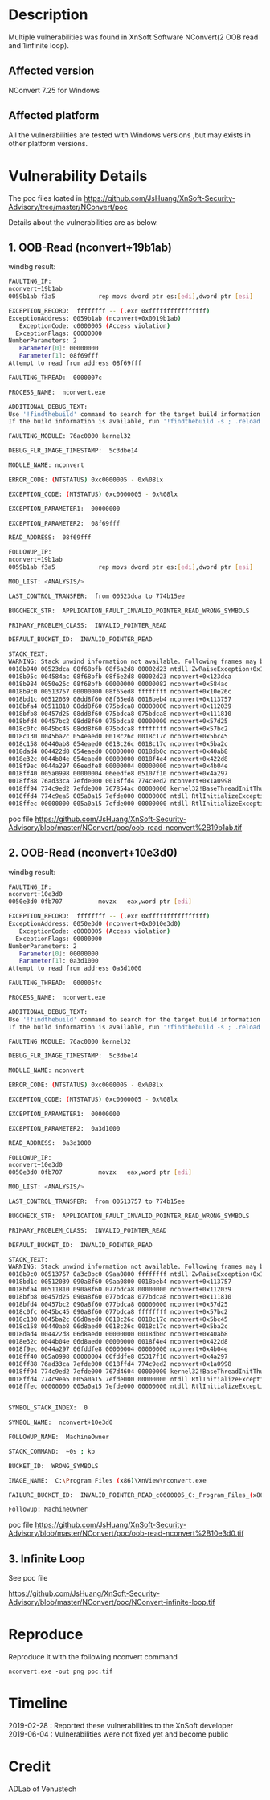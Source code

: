 # Description

Multiple vulnerabilities was found in XnSoft Software NConvert(2 OOB read and 1infinite loop). 

## Affected version
NConvert 7.25 for Windows 

## Affected platform
All the vulnerabilities are tested with Windows versions ,but may exists in other platform versions.

# Vulnerability Details
The poc files loated in  <https://github.com/JsHuang/XnSoft-Security-Advisory/tree/master/NConvert/poc>

Details about the vulnerabilities are as below. 

## 1. OOB-Read (nconvert+19b1ab)

windbg result:

```bash
FAULTING_IP: 
nconvert+19b1ab
0059b1ab f3a5            rep movs dword ptr es:[edi],dword ptr [esi]

EXCEPTION_RECORD:  ffffffff -- (.exr 0xffffffffffffffff)
ExceptionAddress: 0059b1ab (nconvert+0x0019b1ab)
   ExceptionCode: c0000005 (Access violation)
  ExceptionFlags: 00000000
NumberParameters: 2
   Parameter[0]: 00000000
   Parameter[1]: 08f69fff
Attempt to read from address 08f69fff

FAULTING_THREAD:  0000007c

PROCESS_NAME:  nconvert.exe

ADDITIONAL_DEBUG_TEXT:  
Use '!findthebuild' command to search for the target build information.
If the build information is available, run '!findthebuild -s ; .reload' to set symbol path and load symbols.

FAULTING_MODULE: 76ac0000 kernel32

DEBUG_FLR_IMAGE_TIMESTAMP:  5c3dbe14

MODULE_NAME: nconvert

ERROR_CODE: (NTSTATUS) 0xc0000005 - 0x%08lx

EXCEPTION_CODE: (NTSTATUS) 0xc0000005 - 0x%08lx

EXCEPTION_PARAMETER1:  00000000

EXCEPTION_PARAMETER2:  08f69fff

READ_ADDRESS:  08f69fff 

FOLLOWUP_IP: 
nconvert+19b1ab
0059b1ab f3a5            rep movs dword ptr es:[edi],dword ptr [esi]

MOD_LIST: <ANALYSIS/>

LAST_CONTROL_TRANSFER:  from 00523dca to 774b15ee

BUGCHECK_STR:  APPLICATION_FAULT_INVALID_POINTER_READ_WRONG_SYMBOLS

PRIMARY_PROBLEM_CLASS:  INVALID_POINTER_READ

DEFAULT_BUCKET_ID:  INVALID_POINTER_READ

STACK_TEXT:  
WARNING: Stack unwind information not available. Following frames may be wrong.
0018b940 00523dca 08f68bfb 08f6a2d8 00002d23 ntdll!ZwRaiseException+0x12
0018b95c 004584ac 08f68bfb 08f6e2d8 00002d23 nconvert+0x123dca
0018b984 0050e26c 08f68bfb 00000000 00000082 nconvert+0x584ac
0018b9c0 00513757 00000000 08f65ed8 ffffffff nconvert+0x10e26c
0018bd1c 00512039 08dd8f60 08f65ed8 0018beb4 nconvert+0x113757
0018bfa4 00511810 08dd8f60 075bdca8 00000000 nconvert+0x112039
0018bfb8 00457d25 08dd8f60 075bdca8 075bdca8 nconvert+0x111810
0018bfd4 00457bc2 08dd8f60 075bdca8 00000000 nconvert+0x57d25
0018c0fc 0045bc45 08dd8f60 075bdca8 ffffffff nconvert+0x57bc2
0018c130 0045ba2c 054eaed0 0018c26c 0018c17c nconvert+0x5bc45
0018c158 00440ab8 054eaed0 0018c26c 0018c17c nconvert+0x5ba2c
0018dad4 004422d8 054eaed0 00000000 0018db0c nconvert+0x40ab8
0018e32c 0044b04e 054eaed0 00000000 0018f4e4 nconvert+0x422d8
0018f9ec 0044a297 06eedfe8 00000004 00000000 nconvert+0x4b04e
0018ff40 005a0998 00000004 06eedfe8 05107f10 nconvert+0x4a297
0018ff88 76ad33ca 7efde000 0018ffd4 774c9ed2 nconvert+0x1a0998
0018ff94 774c9ed2 7efde000 767854ac 00000000 kernel32!BaseThreadInitThunk+0x12
0018ffd4 774c9ea5 005a0a15 7efde000 00000000 ntdll!RtlInitializeExceptionChain+0x63
0018ffec 00000000 005a0a15 7efde000 00000000 ntdll!RtlInitializeExceptionChain+0x36
```
poc file <https://github.com/JsHuang/XnSoft-Security-Advisory/blob/master/NConvert/poc/oob-read-nconvert%2B19b1ab.tif>




## 2. OOB-Read (nconvert+10e3d0)

windbg result:

```bash
FAULTING_IP: 
nconvert+10e3d0
0050e3d0 0fb707          movzx   eax,word ptr [edi]

EXCEPTION_RECORD:  ffffffff -- (.exr 0xffffffffffffffff)
ExceptionAddress: 0050e3d0 (nconvert+0x0010e3d0)
   ExceptionCode: c0000005 (Access violation)
  ExceptionFlags: 00000000
NumberParameters: 2
   Parameter[0]: 00000000
   Parameter[1]: 0a3d1000
Attempt to read from address 0a3d1000

FAULTING_THREAD:  000005fc

PROCESS_NAME:  nconvert.exe

ADDITIONAL_DEBUG_TEXT:  
Use '!findthebuild' command to search for the target build information.
If the build information is available, run '!findthebuild -s ; .reload' to set symbol path and load symbols.

FAULTING_MODULE: 76ac0000 kernel32

DEBUG_FLR_IMAGE_TIMESTAMP:  5c3dbe14

MODULE_NAME: nconvert

ERROR_CODE: (NTSTATUS) 0xc0000005 - 0x%08lx

EXCEPTION_CODE: (NTSTATUS) 0xc0000005 - 0x%08lx

EXCEPTION_PARAMETER1:  00000000

EXCEPTION_PARAMETER2:  0a3d1000

READ_ADDRESS:  0a3d1000 

FOLLOWUP_IP: 
nconvert+10e3d0
0050e3d0 0fb707          movzx   eax,word ptr [edi]

MOD_LIST: <ANALYSIS/>

LAST_CONTROL_TRANSFER:  from 00513757 to 774b15ee

BUGCHECK_STR:  APPLICATION_FAULT_INVALID_POINTER_READ_WRONG_SYMBOLS

PRIMARY_PROBLEM_CLASS:  INVALID_POINTER_READ

DEFAULT_BUCKET_ID:  INVALID_POINTER_READ

STACK_TEXT:  
WARNING: Stack unwind information not available. Following frames may be wrong.
0018b9c0 00513757 0a3c8bc0 09aa0800 ffffffff ntdll!ZwRaiseException+0x12
0018bd1c 00512039 090a8f60 09aa0800 0018beb4 nconvert+0x113757
0018bfa4 00511810 090a8f60 077bdca8 00000000 nconvert+0x112039
0018bfb8 00457d25 090a8f60 077bdca8 077bdca8 nconvert+0x111810
0018bfd4 00457bc2 090a8f60 077bdca8 00000000 nconvert+0x57d25
0018c0fc 0045bc45 090a8f60 077bdca8 ffffffff nconvert+0x57bc2
0018c130 0045ba2c 06d8aed0 0018c26c 0018c17c nconvert+0x5bc45
0018c158 00440ab8 06d8aed0 0018c26c 0018c17c nconvert+0x5ba2c
0018dad4 004422d8 06d8aed0 00000000 0018db0c nconvert+0x40ab8
0018e32c 0044b04e 06d8aed0 00000000 0018f4e4 nconvert+0x422d8
0018f9ec 0044a297 06fddfe8 00000004 00000000 nconvert+0x4b04e
0018ff40 005a0998 00000004 06fddfe8 05317f10 nconvert+0x4a297
0018ff88 76ad33ca 7efde000 0018ffd4 774c9ed2 nconvert+0x1a0998
0018ff94 774c9ed2 7efde000 767d4604 00000000 kernel32!BaseThreadInitThunk+0x12
0018ffd4 774c9ea5 005a0a15 7efde000 00000000 ntdll!RtlInitializeExceptionChain+0x63
0018ffec 00000000 005a0a15 7efde000 00000000 ntdll!RtlInitializeExceptionChain+0x36


SYMBOL_STACK_INDEX:  0

SYMBOL_NAME:  nconvert+10e3d0

FOLLOWUP_NAME:  MachineOwner

STACK_COMMAND:  ~0s ; kb

BUCKET_ID:  WRONG_SYMBOLS

IMAGE_NAME:  C:\Program Files (x86)\XnView\nconvert.exe

FAILURE_BUCKET_ID:  INVALID_POINTER_READ_c0000005_C:_Program_Files_(x86)_XnView_nconvert.exe!Unknown

Followup: MachineOwner

```
poc file  <https://github.com/JsHuang/XnSoft-Security-Advisory/blob/master/NConvert/poc/oob-read-nconvert%2B10e3d0.tif>




## 3. Infinite Loop

See poc file

<https://github.com/JsHuang/XnSoft-Security-Advisory/blob/master/NConvert/poc/NConvert-infinite-loop.tif>



# Reproduce

Reproduce it with the following nconvert command

`nconvert.exe -out png poc.tif`



# Timeline

2019-02-28 	: Reported these vulnerabilities to the XnSoft developer    
2019-06-04 	: Vulnerabilities were not fixed yet and become public

# Credit 

ADLab of Venustech
